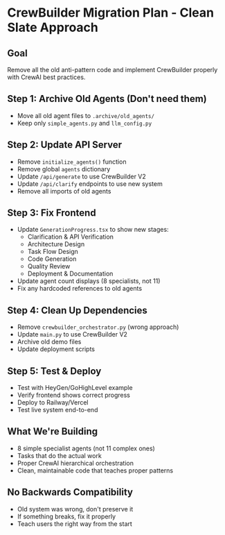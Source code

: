 # CrewBuilder Migration Plan - Clean Slate Approach

## Goal
Remove all the old anti-pattern code and implement CrewBuilder properly with CrewAI best practices.

## Step 1: Archive Old Agents (Don't need them)
- Move all old agent files to `.archive/old_agents/`
- Keep only `simple_agents.py` and `llm_config.py`

## Step 2: Update API Server
- Remove `initialize_agents()` function
- Remove global `agents` dictionary
- Update `/api/generate` to use CrewBuilder V2
- Update `/api/clarify` endpoints to use new system
- Remove all imports of old agents

## Step 3: Fix Frontend
- Update `GenerationProgress.tsx` to show new stages:
  - Clarification & API Verification
  - Architecture Design
  - Task Flow Design
  - Code Generation
  - Quality Review
  - Deployment & Documentation
- Update agent count displays (8 specialists, not 11)
- Fix any hardcoded references to old agents

## Step 4: Clean Up Dependencies
- Remove `crewbuilder_orchestrator.py` (wrong approach)
- Update `main.py` to use CrewBuilder V2
- Archive old demo files
- Update deployment scripts

## Step 5: Test & Deploy
- Test with HeyGen/GoHighLevel example
- Verify frontend shows correct progress
- Deploy to Railway/Vercel
- Test live system end-to-end

## What We're Building
- 8 simple specialist agents (not 11 complex ones)
- Tasks that do the actual work
- Proper CrewAI hierarchical orchestration
- Clean, maintainable code that teaches proper patterns

## No Backwards Compatibility
- Old system was wrong, don't preserve it
- If something breaks, fix it properly
- Teach users the right way from the start